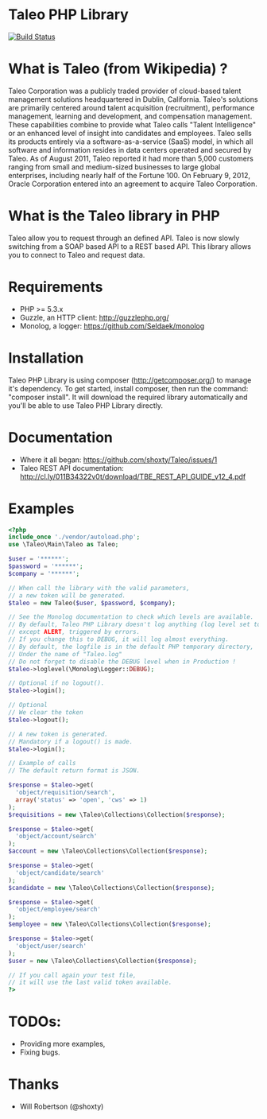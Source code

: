 Taleo PHP Library
=================

[![Build Status](https://secure.travis-ci.org/Polzme/Taleo.png)](http://travis-ci.org/Polzme/Taleo)

What is Taleo (from Wikipedia) ?
================================
Taleo Corporation was a publicly traded provider of cloud-based talent management solutions headquartered in Dublin, California.
Taleo's solutions are primarily centered around talent acquisition (recruitment), performance management, learning and development, and compensation management.
These capabilities combine to provide what Taleo calls "Talent Intelligence" or an enhanced level of insight into candidates and employees.
Taleo sells its products entirely via a software-as-a-service (SaaS) model, in which all software and information resides in data centers operated and secured by Taleo.
As of August 2011, Taleo reported it had more than 5,000 customers ranging from small and medium-sized businesses to large global enterprises, including nearly half of the Fortune 100.
On February 9, 2012, Oracle Corporation entered into an agreement to acquire Taleo Corporation.

What is the Taleo library in PHP
================================
Taleo allow you to request through an defined API.
Taleo is now slowly switching from a SOAP based API to a REST based API.
This library allows you to connect to Taleo and request data.

Requirements
============
 * PHP >= 5.3.x
 * Guzzle, an HTTP client: http://guzzlephp.org/
 * Monolog, a logger: https://github.com/Seldaek/monolog

Installation
============
Taleo PHP Library is using composer (http://getcomposer.org/) to manage it's dependency.
To get started, install composer, then run the command: "composer install".
It will download the required library automatically and you'll be able to use Taleo PHP Library directly.

Documentation
=============
 * Where it all began: https://github.com/shoxty/Taleo/issues/1
 * Taleo REST API documentation: http://cl.ly/011B34322v0t/download/TBE_REST_API_GUIDE_v12_4.pdf

Examples
========

```php
<?php
include_once './vendor/autoload.php';
use \Taleo\Main\Taleo as Taleo;

$user = '******';
$password = '******';
$company = '******';

// When call the library with the valid parameters,
// a new token will be generated.
$taleo = new Taleo($user, $password, $company);

// See the Monolog documentation to check which levels are available.
// By default, Taleo PHP Library doesn't log anything (log level set to ALERT)
// except ALERT, triggered by errors.
// If you change this to DEBUG, it will log almost everything.
// By default, the logfile is in the default PHP temporary directory,
// Under the name of "Taleo.log"
// Do not forget to disable the DEBUG level when in Production !
$taleo->loglevel(\Monolog\Logger::DEBUG);

// Optional if no logout().
$taleo->login();

// Optional
// We clear the token
$taleo->logout();

// A new token is generated.
// Mandatory if a logout() is made.
$taleo->login();

// Example of calls
// The default return format is JSON.

$response = $taleo->get(
  'object/requisition/search',
  array('status' => 'open', 'cws' => 1)
);
$requisitions = new \Taleo\Collections\Collection($response);

$response = $taleo->get(
  'object/account/search'
);
$account = new \Taleo\Collections\Collection($response);

$response = $taleo->get(
  'object/candidate/search'
);
$candidate = new \Taleo\Collections\Collection($response);

$response = $taleo->get(
  'object/employee/search'
);
$employee = new \Taleo\Collections\Collection($response);

$response = $taleo->get(
  'object/user/search'
);
$user = new \Taleo\Collections\Collection($response);

// If you call again your test file,
// it will use the last valid token available.
?>
```

TODOs:
======
 * Providing more examples,
 * Fixing bugs.

Thanks
======
 * Will Robertson (@shoxty)
